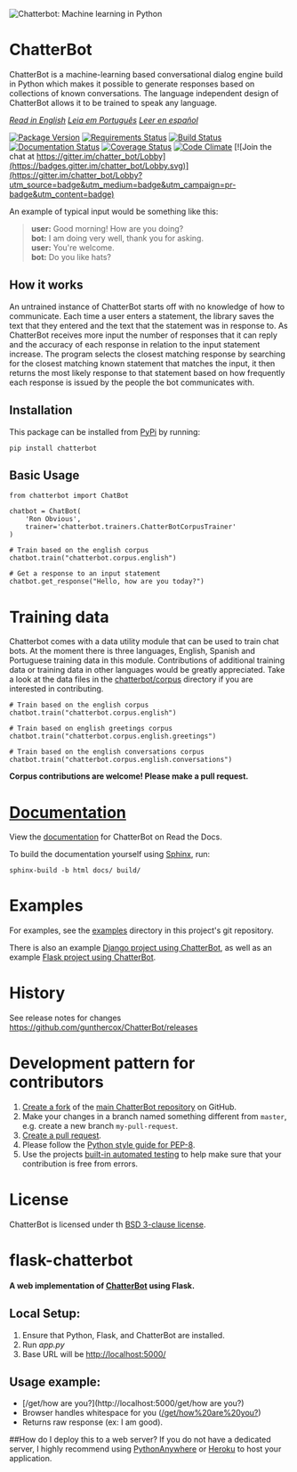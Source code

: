 ![Chatterbot: Machine learning in Python](http://i.imgur.com/b3SCmGT.png)

# ChatterBot

ChatterBot is a machine-learning based conversational dialog engine build in
Python which makes it possible to generate responses based on collections of
known conversations. The language independent design of ChatterBot allows it
to be trained to speak any language.

*[Read in English](readme.md)*
*[Leia em Português](readme.pt.md)*
*[Leer en español](readme.es.md)*

[![Package Version](https://img.shields.io/pypi/v/chatterbot.svg)](https://pypi.python.org/pypi/chatterbot/)
[![Requirements Status](https://requires.io/github/gunthercox/ChatterBot/requirements.svg?branch=master)](https://requires.io/github/gunthercox/ChatterBot/requirements/?branch=master)
[![Build Status](https://travis-ci.org/gunthercox/ChatterBot.svg?branch=master)](https://travis-ci.org/gunthercox/ChatterBot)
[![Documentation Status](https://readthedocs.org/projects/chatterbot/badge/?version=stable)](http://chatterbot.readthedocs.io/en/stable/?badge=stable)
[![Coverage Status](https://img.shields.io/coveralls/gunthercox/ChatterBot.svg)](https://coveralls.io/r/gunthercox/ChatterBot)
[![Code Climate](https://codeclimate.com/github/gunthercox/ChatterBot/badges/gpa.svg)](https://codeclimate.com/github/gunthercox/ChatterBot)
[![Join the chat at https://gitter.im/chatter_bot/Lobby](https://badges.gitter.im/chatter_bot/Lobby.svg)](https://gitter.im/chatter_bot/Lobby?utm_source=badge&utm_medium=badge&utm_campaign=pr-badge&utm_content=badge)

An example of typical input would be something like this:

> **user:** Good morning! How are you doing?  
> **bot:**  I am doing very well, thank you for asking.  
> **user:** You're welcome.  
> **bot:** Do you like hats?  

## How it works

An untrained instance of ChatterBot starts off with no knowledge of how to communicate. Each time a user enters a statement, the library saves the text that they entered and the text that the statement was in response to. As ChatterBot receives more input the number of responses that it can reply and the accuracy of each response in relation to the input statement increase. The program selects the closest matching response by searching for the closest matching known statement that matches the input, it then returns the most likely response to that statement based on how frequently each response is issued by the people the bot communicates with.

## Installation

This package can be installed from [PyPi](https://pypi.python.org/pypi/ChatterBot) by running:

```
pip install chatterbot
```

## Basic Usage

```
from chatterbot import ChatBot

chatbot = ChatBot(
    'Ron Obvious',
    trainer='chatterbot.trainers.ChatterBotCorpusTrainer'
)

# Train based on the english corpus
chatbot.train("chatterbot.corpus.english")

# Get a response to an input statement
chatbot.get_response("Hello, how are you today?")
```

# Training data

Chatterbot comes with a data utility module that can be used to train chat bots.
At the moment there is three languages, English, Spanish and Portuguese training data in this module. Contributions
of additional training data or training data in other languages would be greatly
appreciated. Take a look at the data files in the
[chatterbot/corpus](https://github.com/gunthercox/ChatterBot/tree/master/chatterbot/corpus)
directory if you are interested in contributing.

```
# Train based on the english corpus
chatbot.train("chatterbot.corpus.english")

# Train based on english greetings corpus
chatbot.train("chatterbot.corpus.english.greetings")

# Train based on the english conversations corpus
chatbot.train("chatterbot.corpus.english.conversations")
```

**Corpus contributions are welcome! Please make a pull request.**

# [Documentation](http://chatterbot.readthedocs.io/)

View the [documentation](http://chatterbot.readthedocs.io/)
for ChatterBot on Read the Docs.

To build the documentation yourself using [Sphinx](http://www.sphinx-doc.org/), run:

```
sphinx-build -b html docs/ build/
```

# Examples

For examples, see the [examples](https://github.com/gunthercox/ChatterBot/tree/master/examples)
directory in this project's git repository.

There is also an example [Django project using ChatterBot](https://github.com/gunthercox/django_chatterbot), as well as an example [Flask project using ChatterBot](https://github.com/chamkank/flask-chatterbot).

# History

See release notes for changes https://github.com/gunthercox/ChatterBot/releases

# Development pattern for contributors

1. [Create a fork](https://help.github.com/articles/fork-a-repo/) of
   the [main ChatterBot repository](https://github.com/gunthercox/ChatterBot) on GitHub.
2. Make your changes in a branch named something different from `master`, e.g. create
   a new branch `my-pull-request`.
3. [Create a pull request](https://help.github.com/articles/creating-a-pull-request/).
4. Please follow the [Python style guide for PEP-8](https://www.python.org/dev/peps/pep-0008/).
5. Use the projects [built-in automated testing](http://chatterbot.readthedocs.io/en/latest/testing.html)
   to help make sure that your contribution is free from errors.

# License

ChatterBot is licensed under th [BSD 3-clause license](https://opensource.org/licenses/BSD-3-Clause).

# flask-chatterbot

#### A web implementation of [ChatterBot](https://github.com/gunthercox/ChatterBot) using Flask.

## Local Setup:
 1. Ensure that Python, Flask, and ChatterBot are installed.
 2. Run *app.py*
 3. Base URL will be [http://localhost:5000/](http://localhost:5000/)

## Usage example:
*   [/get/how are you?](http://localhost:5000/get/how are you?)
  *   Browser handles whitespace for you ([/get/how%20are%20you?](http://localhost:5000))
  *   Returns raw response (ex: I am good).

##How do I deploy this to a web server?
If you do not have a dedicated server, I highly recommend using [PythonAnywhere](pythonanywhere.com/) or [Heroku](https://devcenter.heroku.com/articles/getting-started-with-python#introduction) to host your application.
